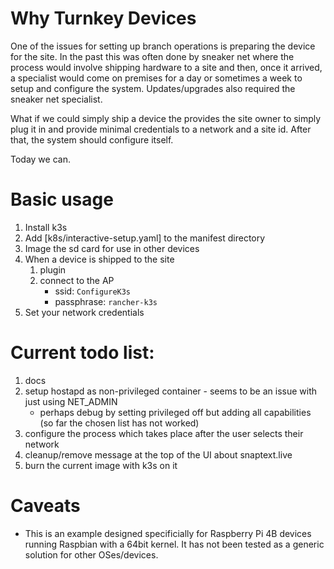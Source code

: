 # Why Turnkey Devices
One of the issues for setting up branch operations is preparing the device for the site. In the past this was often done by sneaker net where the process would involve shipping hardware to a site and then, once it arrived, a specialist would come on premises for a day or sometimes a week to setup and configure the system. Updates/upgrades also required the sneaker net specialist.

What if we could simply ship a device the provides the site owner to simply plug it in and provide minimal credentials to a network and a site id. After that, the system should configure itself.

Today we can.

# Basic usage
1. Install k3s
1. Add [k8s/interactive-setup.yaml] to the manifest directory
1. Image the sd card for use in other devices
1. When a device is shipped to the site
    1. plugin
    1. connect to the AP
        * ssid: `ConfigureK3s`
        * passphrase: `rancher-k3s` 
1. Set your network credentials

# Current todo list:
1. docs
2. setup hostapd as non-privileged container - seems to be an issue with just using NET_ADMIN
    * perhaps debug by setting privileged off but adding all capabilities (so far the chosen list has not worked)
3. configure the process which takes place after the user selects their network
4. cleanup/remove message at the top of the UI about snaptext.live
5. burn the current image with k3s on it

# Caveats
* This is an example designed specificially for Raspberry Pi 4B devices running Raspbian with a 64bit kernel. It has not been tested as a generic solution for other OSes/devices.


